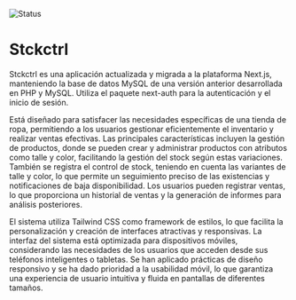 ![Status](https://img.shields.io/badge/Status-In%20Progress-yellow)

# Stckctrl

Stckctrl es una aplicación actualizada y migrada a la plataforma Next.js, manteniendo la base de datos MySQL de una versión anterior desarrollada en PHP y MySQL. Utiliza el paquete next-auth para la autenticación y el inicio de sesión.

Está diseñado para satisfacer las necesidades específicas de una tienda de ropa, permitiendo a los usuarios gestionar eficientemente el inventario y realizar ventas efectivas. Las principales características incluyen la gestión de productos, donde se pueden crear y administrar productos con atributos como talle y color, facilitando la gestión del stock según estas variaciones. También se registra el control de stock, teniendo en cuenta las variantes de talle y color, lo que permite un seguimiento preciso de las existencias y notificaciones de baja disponibilidad. Los usuarios pueden registrar ventas, lo que proporciona un historial de ventas y la generación de informes para análisis posteriores.

El sistema utiliza Tailwind CSS como framework de estilos, lo que facilita la personalización y creación de interfaces atractivas y responsivas. La interfaz del sistema está optimizada para dispositivos móviles, considerando las necesidades de los usuarios que acceden desde sus teléfonos inteligentes o tabletas. Se han aplicado prácticas de diseño responsivo y se ha dado prioridad a la usabilidad móvil, lo que garantiza una experiencia de usuario intuitiva y fluida en pantallas de diferentes tamaños.
